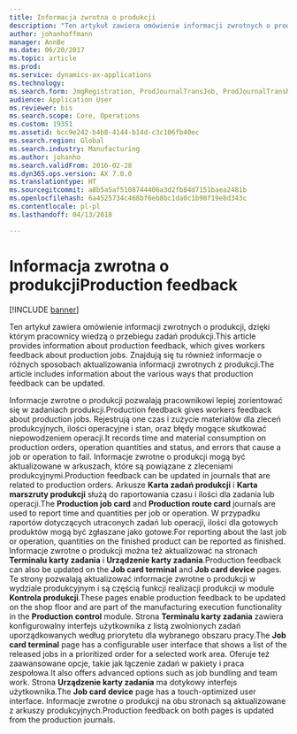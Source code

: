 ```yaml
---
title: Informacja zwrotna o produkcji
description: "Ten artykuł zawiera omówienie informacji zwrotnych o produkcji, dzięki którym pracownicy wiedzą o przebiegu zadań produkcji. Znajdują się tu również informacje o różnych sposobach aktualizowania informacji zwrotnych z produkcji."
author: johanhoffmann
manager: AnnBe
ms.date: 06/20/2017
ms.topic: article
ms.prod: 
ms.service: dynamics-ax-applications
ms.technology: 
ms.search.form: JmgRegistration, ProdJournalTransJob, ProdJournalTransRoute, ProdParmReportFinished
audience: Application User
ms.reviewer: bis
ms.search.scope: Core, Operations
ms.custom: 19351
ms.assetid: bcc9e242-b4b8-4144-b14d-c3c106fb40ec
ms.search.region: Global
ms.search.industry: Manufacturing
ms.author: johanho
ms.search.validFrom: 2016-02-28
ms.dyn365.ops.version: AX 7.0.0
ms.translationtype: HT
ms.sourcegitcommit: a8b5a5af5108744406a3d2fb84d7151baea2481b
ms.openlocfilehash: 6a4525734c468bf6eb8bc1da0c1b98f19e8d343c
ms.contentlocale: pl-pl
ms.lasthandoff: 04/13/2018

---
```


# <a name="production-feedback"></a><span data-ttu-id="e8c9a-104">Informacja zwrotna o produkcji</span><span class="sxs-lookup"><span data-stu-id="e8c9a-104">Production feedback</span></span>

[!INCLUDE [banner](../includes/banner.md)]

<span data-ttu-id="e8c9a-105">Ten artykuł zawiera omówienie informacji zwrotnych o produkcji, dzięki którym pracownicy wiedzą o przebiegu zadań produkcji.</span><span class="sxs-lookup"><span data-stu-id="e8c9a-105">This article provides information about production feedback, which gives workers feedback about production jobs.</span></span> <span data-ttu-id="e8c9a-106">Znajdują się tu również informacje o różnych sposobach aktualizowania informacji zwrotnych z produkcji.</span><span class="sxs-lookup"><span data-stu-id="e8c9a-106">The article includes information about the various ways that production feedback can be updated.</span></span>

<span data-ttu-id="e8c9a-107">Informacje zwrotne o produkcji pozwalają pracownikowi lepiej zorientować się w zadaniach produkcji.</span><span class="sxs-lookup"><span data-stu-id="e8c9a-107">Production feedback gives workers feedback about production jobs.</span></span> <span data-ttu-id="e8c9a-108">Rejestrują one czas i zużycie materiałów dla zleceń produkcyjnych, ilości operacyjne i stan, oraz błędy mogące skutkować niepowodzeniem operacji.</span><span class="sxs-lookup"><span data-stu-id="e8c9a-108">It records time and material consumption on production orders, operation quantities and status, and errors that cause a job or operation to fail.</span></span> <span data-ttu-id="e8c9a-109">Informacje zwrotne o produkcji mogą być aktualizowane w arkuszach, które są powiązane z zleceniami produkcyjnymi.</span><span class="sxs-lookup"><span data-stu-id="e8c9a-109">Production feedback can be updated in journals that are related to production orders.</span></span> <span data-ttu-id="e8c9a-110">Arkusze **Karta zadań produkcji** i **Karta marszruty produkcji** służą do raportowania czasu i ilości dla zadania lub operacji.</span><span class="sxs-lookup"><span data-stu-id="e8c9a-110">The **Production job card** and **Production route card** journals are used to report time and quantities per job or operation.</span></span> <span data-ttu-id="e8c9a-111">W przypadku raportów dotyczących utraconych zadań lub operacji, ilości dla gotowych produktów mogą być zgłaszane jako gotowe.</span><span class="sxs-lookup"><span data-stu-id="e8c9a-111">For reporting about the last job or operation, quantities on the finished product can be reported as finished.</span></span> <span data-ttu-id="e8c9a-112">Informacje zwrotne o produkcji można też aktualizować na stronach **Terminalu karty zadania** i **Urządzenie karty zadania**.</span><span class="sxs-lookup"><span data-stu-id="e8c9a-112">Production feedback can also be updated on the **Job card terminal** and **Job card device** pages.</span></span> <span data-ttu-id="e8c9a-113">Te strony pozwalają aktualizować informacje zwrotne o produkcji w wydziale produkcyjnym i są częścią funkcji realizacji produkcji w module **Kontrola produkcji**.</span><span class="sxs-lookup"><span data-stu-id="e8c9a-113">These pages enable production feedback to be updated on the shop floor and are part of the manufacturing execution functionality in the **Production control** module.</span></span> <span data-ttu-id="e8c9a-114">Strona **Terminalu karty zadania** zawiera konfigurowalny interfejs użytkownika z listą zwolnionych zadań uporządkowanych według priorytetu dla wybranego obszaru pracy.</span><span class="sxs-lookup"><span data-stu-id="e8c9a-114">The **Job card terminal** page has a configurable user interface that shows a list of the released jobs in a prioritized order for a selected work area.</span></span> <span data-ttu-id="e8c9a-115">Oferuje też zaawansowane opcje, takie jak łączenie zadań w pakiety i praca zespołowa.</span><span class="sxs-lookup"><span data-stu-id="e8c9a-115">It also offers advanced options such as job bundling and team work.</span></span> <span data-ttu-id="e8c9a-116">Strona **Urządzenie karty zadania** ma dotykowy interfejs użytkownika.</span><span class="sxs-lookup"><span data-stu-id="e8c9a-116">The **Job card device** page has a touch-optimized user interface.</span></span> <span data-ttu-id="e8c9a-117">Informacje zwrotne o produkcji na obu stronach są aktualizowane z arkuszy produkcyjnych.</span><span class="sxs-lookup"><span data-stu-id="e8c9a-117">Production feedback on both pages is updated from the production journals.</span></span>




